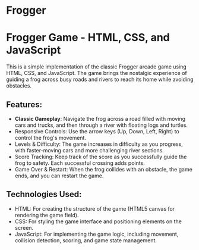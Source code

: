 # Frogger

# Frogger Game - HTML, CSS, and JavaScript

This is a simple implementation of the classic Frogger arcade game using HTML, CSS, and JavaScript. The game brings the nostalgic experience of guiding a frog across busy roads and rivers to reach its home while avoiding obstacles.

## Features:
- **Classic Gameplay**: Navigate the frog across a road filled with moving cars and trucks, and then through a river with floating logs and turtles.
- Responsive Controls: Use the arrow keys (Up, Down, Left, Right) to control the frog's movement.
- Levels & Difficulty: The game increases in difficulty as you progress, with faster-moving cars and more challenging river sections.
- Score Tracking: Keep track of the score as you successfully guide the frog to safety. Each successful crossing adds points.
- Game Over & Restart: When the frog collides with an obstacle, the game ends, and you can restart the game.

## Technologies Used:
- HTML: For creating the structure of the game (HTML5 canvas for rendering the game field).
- CSS: For styling the game interface and positioning elements on the screen.
- JavaScript: For implementing the game logic, including movement, collision detection, scoring, and game state management.
